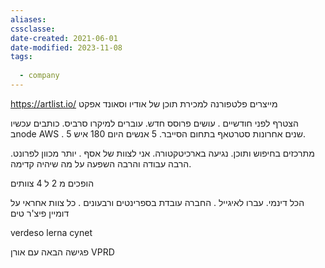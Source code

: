 ```yaml
---
aliases: 
cssclasse: 
date-created: 2021-06-01
date-modified: 2023-11-08
tags:
  
  - company
---
```


https://artlist.io/
מייצרים פלטפורנה למכירת תוכן של אודיו וסאונד אפקט

הצטרף לפני חודשיים . עושים פרוסס חדש. עוברים למיקרו סרביס.
כותבים עכשיו בnode AWS .
5 שנים אחרונות סטרטאף בתחום הסייבר. 5 אנשים היום 180 איש.

מתרכזים בחיפוש ותוכן. נגיעה בארכיטקטורה.
אני לצוות של אסף . יותר מכוון לפרונט. הרבה עבודה והרבה השפעה על מה שיהיה קדימה.

הופכים מ 2 ל 4 צוותים

הכל דינמי. עברו לאיגייל . החברה עובדת בספרינטים ורבעונים .
כל צוות אחראי על דומיין
פיצ'ר טים

verdeso
lerna
cynet

פגישה הבאה עם אורן VPRD
